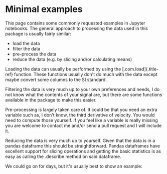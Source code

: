 # Minimal examples

This page contains some commonly requested examples in Jupyter
notebooks. The general approach to processing the data used in this
package is usually fairly similar:

-   load the data
-   filter the data
-   pre-process the data
-   reduce the data (e.g. by slicing and/or calculating means)

Loading the data can usually be performed by using the
[.com.load]{.title-ref} function. These functions usually don\'t do much
with the data except maybe convert some columns to the SI standard.

Filtering the data is very much up to your own preferences and needs, I
do not know what the contents of your signal are, but there are some
functions available in the package to make this easier.

Pre-processing is largely taken care of. It could be that you need an
extra variable such as, I don\'t know, the third derivative of velocity.
You would need to compute those yourself. If you feel like a variable is
really missing you are welcome to contact me and/or send a pull request
and I will include it.

Reducing the data is very much up to yourself. Given that the data is in
a pandas dataframe this should be straightforward. Pandas dataframes
have excellent support for slicing operations and getting the basic
statistics is as easy as calling the .describe method on said dataframe.

We could go on for days, but it\'s usually best to show an example:
